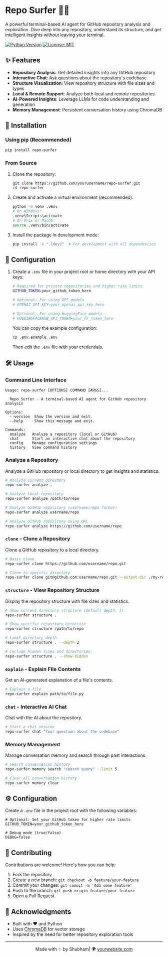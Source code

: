 # Repo Surfer 🏄‍♂️

A powerful terminal-based AI agent for GitHub repository analysis and exploration. Dive deep into any repository, understand its structure, and get intelligent insights without leaving your terminal.

[![Python Version](https://img.shields.io/badge/python-3.8%2B-blue)](https://www.python.org/)
[![License: MIT](https://img.shields.io/badge/License-MIT-yellow.svg)](https://opensource.org/licenses/MIT)

## ✨ Features

- **Repository Analysis**: Get detailed insights into any GitHub repository
- **Interactive Chat**: Ask questions about the repository's codebase
- **Structure Visualization**: View repository structure with file sizes and types
- **Local & Remote Support**: Analyze both local and remote repositories
- **AI-Powered Insights**: Leverage LLMs for code understanding and generation
- **Memory Management**: Persistent conversation history using ChromaDB

## 🚀 Installation

### Using pip (Recommended)

```bash
pip install repo-surfer
```

### From Source

1. Clone the repository:
   ```bash
   git clone https://github.com/yourusername/repo-surfer.git
   cd repo-surfer
   ```

2. Create and activate a virtual environment (recommended):
   ```bash
   python -m venv .venv
   # On Windows:
   .venv\Scripts\activate
   # On Unix or MacOS:
   source .venv/bin/activate
   ```

3. Install the package in development mode:
   ```bash
   pip install -e ".[dev]"  # For development with all dependencies
   ```

## 🔧 Configuration

1. Create a `.env` file in your project root or home directory with your API keys:
   ```bash
   # Required for private repositories and higher rate limits
   GITHUB_TOKEN=your_github_token_here
   
   # Optional: For using GPT models
   # OPENAI_API_KEY=your_openai_api_key_here
   
   # Optional: For using HuggingFace models
   # HUGGINGFACEHUB_API_TOKEN=your_hf_token_here
   ```

   You can copy the example configuration:
   ```bash
   cp .env.example .env
   ```
   Then edit the `.env` file with your credentials.

## 🛠️ Usage

### Command Line Interface

```
Usage: repo-surfer [OPTIONS] COMMAND [ARGS]...

  Repo Surfer - A terminal-based AI agent for GitHub repository analysis

Options:
  --version  Show the version and exit.
  --help     Show this message and exit.

Commands:
  analyze   Analyze a repository (local or GitHub)
  chat      Start an interactive chat about the repository
  config    Manage configuration settings
  history   View command history
```

### Analyze a Repository

Analyze a GitHub repository or local directory to get insights and statistics.

```bash
# Analyze current directory
repo-surfer analyze .

# Analyze local repository
repo-surfer analyze /path/to/repo

# Analyze GitHub repository (username/repo format)
repo-surfer analyze username/repo

# Analyze GitHub repository using URL
repo-surfer analyze https://github.com/username/repo
```

### `clone` - Clone a Repository
Clone a GitHub repository to a local directory.

```bash
# Basic clone
repo-surfer clone https://github.com/username/repo.git

# Clone to specific directory
repo-surfer clone git@github.com:username/repo.git --output-dir ./my-repo
```

### `structure` - View Repository Structure
Display the repository structure with file sizes and statistics.

```bash
# Show current directory structure (default depth: 3)
repo-surfer structure .

# Show specific repository structure
repo-surfer structure /path/to/repo

# Limit directory depth
repo-surfer structure . --depth 2

# Include hidden files and directories
repo-surfer structure . --show-hidden
```

### `explain` - Explain File Contents
Get an AI-generated explanation of a file's contents.

```bash
# Explain a file
repo-surfer explain path/to/file.py
```

### `chat` - Interactive AI Chat
Chat with the AI about the repository.

```bash
# Start a chat session
repo-surfer chat "Your question about the codebase"
```

### Memory Management
Manage conversation memory and search through past interactions.

```bash
# Search conversation history
repo-surfer memory search "search query" --limit 5

# Clear all conversation history
repo-surfer memory clear
```

## ⚙️ Configuration

Create a `.env` file in the project root with the following variables:

```env
# Optional: Set your GitHub token for higher rate limits
GITHUB_TOKEN=your_github_token_here

# Debug mode (true/false)
DEBUG=false
```

## 🤝 Contributing

Contributions are welcome! Here's how you can help:

1. Fork the repository
2. Create a new branch: `git checkout -b feature/your-feature`
3. Commit your changes: `git commit -m 'Add some feature'`
4. Push to the branch: `git push origin feature/your-feature`
5. Open a Pull Request


## 🙏 Acknowledgments

- Built with ❤️ and Python
- Uses [ChromaDB](https://www.trychroma.com/) for vector storage
- Inspired by the need for better repository exploration tools

---

<p align="center">
  Made with ✨ by Shubham| 🌍 <a href="https://yourwebsite.com">yourwebsite.com</a>
</p>

